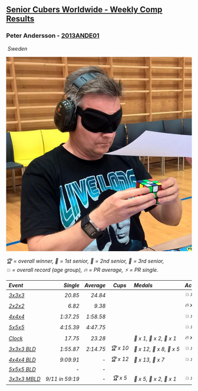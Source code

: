 <style>table {white-space: nowrap;}</style>
<link rel="stylesheet" type="text/css" href="/scw-comp/css/flags.css" />

## [Senior Cubers Worldwide - Weekly Comp Results](/scw-comp/results/)
### Peter Andersson - [2013ANDE01](https://www.worldcubeassociation.org/persons/2013ANDE01)

<i class="flag flag-SE" />&nbsp;Sweden

![Peter Andersson](1485629308.png)

<span style="white-space: nowrap;">🏆 = overall winner</span>, <span style="white-space: nowrap;">🥇 = 1st senior</span>, <span style="white-space: nowrap;">🥈 = 2nd senior</span>, <span style="white-space: nowrap;">🥉 = 3rd senior</span>, <span style="white-space: nowrap;">💥 = overall record (age group)</span>, <span style="white-space: nowrap;">🔥 = PR average</span>, <span style="white-space: nowrap;">⚡ = PR single</span>.

| Event | Single | Average | Cups | Medals | Achievements|
| :-- | --: | --: | :--: | :-- | :-- |
| [3x3x3](333.md) | 20.85 | 24.84 |  |  | 💥 x 1, 🔥 x 4, ⚡ x 4 |
| [2x2x2](222.md) | 6.82 | 9.38 |  |  | 🔥 x 2, ⚡ x 3 |
| [4x4x4](444.md) | 1:37.25 | 1:58.58 |  |  | 💥 x 2, 🔥 x 2, ⚡ x 2 |
| [5x5x5](555.md) | 4:15.39 | 4:47.75 |  |  | 💥 x 2, 🔥 x 2, ⚡ x 2 |
| [Clock](clock.md) | 17.75 | 23.28 |  | 🥇 x 1, 🥈 x 2, 🥉 x 1 | 🔥 x 5, ⚡ x 4 |
| [3x3x3 BLD](333bf.md) | 1:55.87 | 2:14.75 | 🏆 x 10 | 🥇 x 12, 🥈 x 8, 🥉 x 5 | 💥 x 8, 🔥 x 3, ⚡ x 7 |
| [4x4x4 BLD](444bf.md) | 9:09.91 | - | 🏆 x 12 | 🥇 x 13, 🥈 x 7 | 💥 x 7, ⚡ x 7 |
| [5x5x5 BLD](555bf.md) | - | - |  |  |  |
| [3x3x3 MBLD](333mbf.md) | 9/11 in 59:19 | - | 🏆 x 5 | 🥇 x 5, 🥈 x 2, 🥉 x 1 | 💥 x 2, ⚡ x 4 |

<!-- Global site tag (gtag.js) - Google Analytics -->
<script async src="https://www.googletagmanager.com/gtag/js?id=UA-86348435-3"></script>
<script>window.dataLayer = window.dataLayer || []; function gtag() {dataLayer.push(arguments);} gtag('js', new Date()); gtag('config', 'UA-86348435-3');</script>
